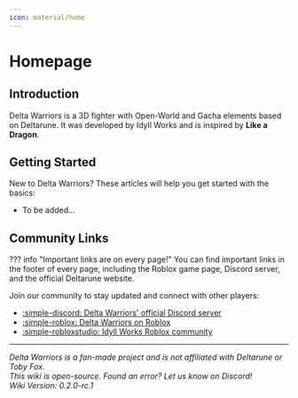 ```yaml
---
icon: material/home
---
```


# Homepage

## Introduction

Delta Warriors is a 3D fighter with Open-World and Gacha elements based on Deltarune. It was developed by Idyll Works and is inspired by **Like a Dragon**.

## Getting Started

New to Delta Warriors? These articles will help you get started with the basics:

- To be added...

## Community Links

??? info "Important links are on every page!"
    You can find important links in the footer of every page, including the Roblox game page, Discord server, and the official Deltarune website.

Join our community to stay updated and connect with other players:

- [:simple-discord: Delta Warriors' official Discord server](https://discord.gg/9v5CMsqrAc)
- [:simple-roblox: Delta Warriors on Roblox](https://www.youtube.com/watch?v=dQw4w9WgXcQ) <!-- To be replaced, the Roblox page is not out yet. -->
- [:simple-robloxstudio: Idyll Works Roblox community](https://www.roblox.com/communities/7344131/Idyll-Works#!/about)

---

_Delta Warriors is a fan-made project and is not affiliated with Deltarune or Toby Fox._  
_This wiki is open-source. Found an error? Let us know on Discord!_  
_Wiki Version: 0.2.0-rc.1_
